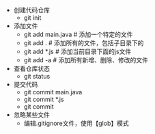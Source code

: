 * 创建代码仓库
     * git init
* 添加文件
     * git add main.java  # 添加一个特定的文件
     * git add . # 添加所有的文件，包括子目录下的
     * git add *.js # 添加当前目录下面的js文件
     * git add -a # 添加所有新增、删除、修改的文件
* 查看仓库状态
	* git status
* 提交代码
	* git commit main.java
	* git commit *.js
    * git commit
* 忽略某些文件
     * 编辑.gitignore文件，使用【glob】模式
